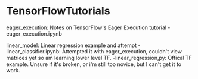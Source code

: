 # TensorFlowTutorials

eager_execution: Notes on TensorFlow's Eager Execution tutorial
  -eager_execution.ipynb
  
linear_model: Linear regression example and attempt
  -linear_classifier.ipynb: Attempted it with eager_execution, couldn't view matrices yet so am learning lower level TF.
  -linear_regression,py: Offical TF example. Unsure if it's broken, or i'm still too novice, but I can't get it to work.
